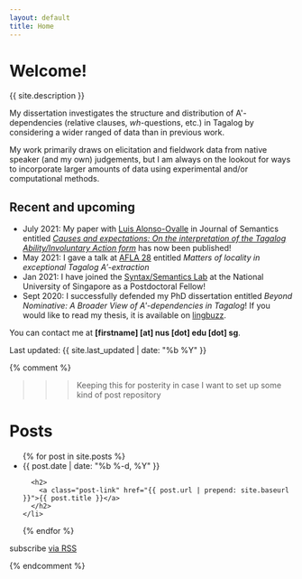 ```yaml
---
layout: default
title: Home
---
```


# Welcome!
{{ site.description }}

My dissertation investigates the structure and distribution of A'-dependencies (relative clauses, _wh_-questions, etc.) in Tagalog by considering a wider ranged of data than in previous work.

My work primarily draws on elicitation and fieldwork data from native speaker (and my own) judgements, but I am always on the lookout for ways to incorporate larger amounts of data using experimental and/or computational methods.

## Recent and upcoming
- July 2021: My paper with [Luis Alonso-Ovalle](http://people.linguistics.mcgill.ca/~luis.alonso-ovalle) in Journal of Semantics entitled [_Causes and expectations: On the interpretation of the Tagalog Ability/Involuntary Action form_](https://doi.org/10.1093/jos/ffab008) has now been published!
- May 2021: I gave a talk at [AFLA 28](https://lingconf.com/afla28) entitled _Matters of locality in exceptional Tagalog A′-extraction_
- Jan 2021: I have joined the [Syntax/Semantics Lab](https://mitcho.com/lab/) at the National University of Singapore as a Postdoctoral Fellow!
- Sept 2020: I successfully defended my PhD dissertation entitled _Beyond Nominative: A Broader View of A'-dependencies in Tagalog_! If you would like to read my thesis, it is available on [lingbuzz](https://lingbuzz.net/lingbuzz/005856).


You can contact me at **[firstname] [at] nus [dot] edu [dot] sg**.

Last updated: {{ site.last_updated | date: "%b %Y" }}









{% comment %}
>>> Keeping this for posterity in case I want to set up some kind of post repository
<h1 class="page-heading">Posts</h1>

<ul class="post-list">
  {% for post in site.posts %}
    <li>
      <span class="post-meta">{{ post.date | date: "%b %-d, %Y" }}</span>

      <h2>
        <a class="post-link" href="{{ post.url | prepend: site.baseurl }}">{{ post.title }}</a>
      </h2>
    </li>
  {% endfor %}
</ul>

<p class="rss-subscribe">subscribe <a href="{{ "/feed.xml" | prepend: site.baseurl }}">via RSS</a></p>
{% endcomment %}
